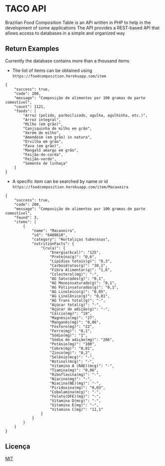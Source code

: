  

# TACO API  
  
  Brazilian Food Composition Table is an API written in PHP to help in the development of some applications
The API provides a REST-based API that allows access to databases in a simple and organized way
 
 
## Return Examples 
Currently the database contains more than a thousand items
+ The list of items can be obtained using
```https://foodcomposition.herokuapp.com/item```

```
{
    "success": true,
    "code": 200,
    "message": "Composição de alimentos por 100 gramas de parte comestível",
    "count": 1121,
    "foods": [
        "Arroz (polido, parboilizado, agulha, agulhinha, etc.)",
        "Arroz integral",
        "Milho (em grão)",
        "Canjiquinha de milho em grão",
        "Xerém de milho",
        "Amendoim (em grão) in natura",
        "Ervilha em grão",
        "Fava (em grão)",
        "Mangalô amargo em grão",
        "Feijão-de-corda",
        "Feijão-verde",
        "Semente de linhaça"
    ]
}
```

+ A specific item can be searched by name or id
```https://foodcomposition.herokuapp.com/item/Macaxeira```

```
{
    "success": true,
    "code": 200,
    "message": "Composição de alimentos por 100 gramas de parte comestível",
    "found": 3,
    "items": [
        {
            "name": "Macaxeira",
            "id": "6400610",
            "category": "Hortaliças tuberosas",
            "nutritionFacts": {
                "Cru(a)": {
                    "Energia(kcal)": "125",
                    "Proteína(g)": "0,6",
                    "Lipídios totais(g)": "0,3",
                    "Carboidratos(g)": "30,1",
                    "Fibra Alimentar(g)": "1,6",
                    "Colesterol(mg)": "-",
                    "AG Saturados(g)": "0,1",
                    "AG Monoinsaturado(g)": "0,1",
                    "AG Poliinsaturados(g)": "0,1",
                    "AG Linoleico(g)": "0,05",
                    "AG Linolênico(g)": "0,01",
                    "AG Trans total(g)": "-",
                    "Açúcar total(g)": "-",
                    "Açúcar de adição(g)": "-",
                    "Cálcio(mg)": "19",
                    "Magnésio(mg)": "27",
                    "Manganês(mg)": "0,06",
                    "Fósforo(mg)": "22",
                    "Ferro(mg)": "0,1",
                    "Sódio(mg)": "1",
                    "Sódio de adição(mg)": "286",
                    "Potásio(mg)": "100",
                    "Cobre(mg)": "0,01",
                    "Zinco(mg)": "0,2",
                    "Selênio(mcg)": "-",
                    "Rotinol(mcg)": "-",
                    "Vitamina A (RAE)(mcg)": "-",
                    "Tiamina(mg)": "0,06",
                    "Riboflavina(mg)": "-",
                    "Niacina(mg)": "-",
                    "Niacina(NE)(mg)": "-",
                    "Piridoxina(mg)": "0,03",
                    "Cobalamina(mcg)": "-",
                    "Folato(DFE)(mg)": "-",
                    "Vitamina D(mcg)": "-",
                    "Vitamina E(mg)": "-",
                    "Vitamina C(mg)": "11,1"
                }
            }
        }
    ]
}
```
 
## Licença 
[MIT](https://choosealicense.com/licenses/mit/)

